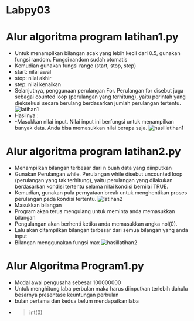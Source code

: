 # Labpy03
# Alur algoritma program latihan1.py
* Untuk menampilkan bilangan acak yang lebih kecil dari 0.5, gunakan fungsi random. Fungsi random sudah otomatis 
* Kemudian gunakan fungsi range (start, stop, step)
* start: nilai awal
* stop: nilai akhir 
* step: nilai kenaikan 
* Selanjutnya, penggunaan perulangan For. Perulangan for disebut juga sebagai counted loop (perulangan yang terhitung), yaitu perintah yang dieksekusi secara berulang berdasarkan jumlah perulangan tertentu. 
![latihan1](https://user-images.githubusercontent.com/57063216/68871206-aa94f400-072e-11ea-992a-22b7e0f98771.png)
* Hasilnya :
* -Masukkan nilai input. Nilai input ini berfungsi untuk menampilkan banyak data. Anda bisa memasukkan nilai berapa saja.
![hasillatihan1](https://user-images.githubusercontent.com/57063216/68871204-a9fc5d80-072e-11ea-814f-2b302ae7139a.png)
# Alur algoritma program latihan2.py
* Menampilkan bilangan terbesar dari n buah data yang diinputkan
* Gunakan Perulangan while. Perulangan while disebut uncounted loop (perulangan yang tak terhitung), yaitu perulangan yang dilakukan berdasarkan kondisi tertentu selama nilai kondisi bernilai TRUE. 
* Kemudian, gunakan pula pernyataan break untuk menghentikan proses perulangan pada kondisi tertentu.
![latihan2](https://user-images.githubusercontent.com/57063216/68996120-69384c00-08c8-11ea-854d-b2e239289446.png)
* Masukkan bilangan
* Program akan terus mengulang untuk meminta anda memasukkan bilangan
* Pengulangan akan berhenti ketika anda memasukkan angka nol(0).
* Lalu akan ditampilkan bilangan terbesar dari semua bilangan yang anda input
* Bilangan menggunakan fungsi max
![hasillatihan2](https://user-images.githubusercontent.com/57063216/68996119-69384c00-08c8-11ea-8a1c-55c550e83bd4.png)
# Alur Algoritma Program1.py
* Modal awal pengusaha sebesar 100000000
* Untuk menghitung laba perbulan maka harus diinputkan terlebih dahulu besarnya presentase keuntungan perbulan
* bulan pertama dan kedua belum mendapatkan laba
* > int(0)
